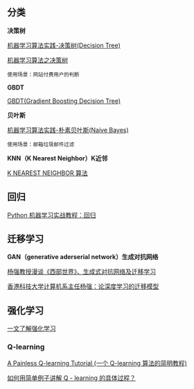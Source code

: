 ## 分类

**决策树**

[机器学习算法实践-决策树(Decision Tree)](https://zhuanlan.zhihu.com/p/27905967)

[机器学习算法之决策树](http://www.jianshu.com/p/6eecdeee5012)

`使用场景：网站付费用户的判断`

**GBDT**

[GBDT(Gradient Boosting Decision Tree)](http://www.jianshu.com/p/005a4e6ac775)

**贝叶斯**

[机器学习算法实践-朴素贝叶斯(Naive Bayes)](https://zhuanlan.zhihu.com/p/27906640)

`使用场景：邮箱垃圾邮件过滤`

**KNN（K Nearest Neighbor）K近邻**

[K NEAREST NEIGHBOR 算法](http://coolshell.cn/articles/8052.html)

## 回归
[Python 机器学习实战教程：回归](http://blog.csdn.net/wizardforcel/article/details/73380636)

## 迁移学习

**GAN（generative aderserial network）生成对抗网络**

[杨强教授漫谈《西部世界》、生成式对抗网络及迁移学习](http://geek.csdn.net/news/detail/197755)

[香港科技大学计算机系主任杨强：论深度学习的迁移模型](http://blog.csdn.net/wemedia/details.html?id=40903)


## 强化学习

[一文了解强化学习](http://geek.csdn.net/news/detail/201928)

### Q-learning

[A Painless Q-learning Tutorial (一个 Q-learning 算法的简明教程)](http://blog.csdn.net/itplus/article/details/9361915)

[如何用简单例子讲解 Q - learning 的具体过程？](https://www.zhihu.com/question/26408259/answer/123230350)
